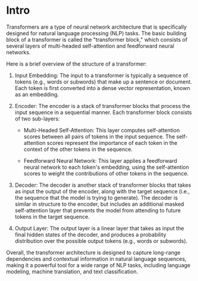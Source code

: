 # Intro

Transformers are a type of neural network architecture that is specifically designed for natural language processing (NLP) tasks. The basic building block of a transformer is called the "transformer block," which consists of several layers of multi-headed self-attention and feedforward neural networks.

Here is a brief overview of the structure of a transformer:

1. Input Embedding: The input to a transformer is typically a sequence of tokens (e.g., words or subwords) that make up a sentence or document. Each token is first converted into a dense vector representation, known as an embedding.

2. Encoder: The encoder is a stack of transformer blocks that process the input sequence in a sequential manner. Each transformer block consists of two sub-layers:

   - Multi-Headed Self-Attention: This layer computes self-attention scores between all pairs of tokens in the input sequence. The self-attention scores represent the importance of each token in the context of the other tokens in the sequence.

   - Feedforward Neural Network: This layer applies a feedforward neural network to each token's embedding, using the self-attention scores to weight the contributions of other tokens in the sequence.

3. Decoder: The decoder is another stack of transformer blocks that takes as input the output of the encoder, along with the target sequence (i.e., the sequence that the model is trying to generate). The decoder is similar in structure to the encoder, but includes an additional masked self-attention layer that prevents the model from attending to future tokens in the target sequence.

4. Output Layer: The output layer is a linear layer that takes as input the final hidden states of the decoder, and produces a probability distribution over the possible output tokens (e.g., words or subwords).

Overall, the transformer architecture is designed to capture long-range dependencies and contextual information in natural language sequences, making it a powerful tool for a wide range of NLP tasks, including language modeling, machine translation, and text classification.